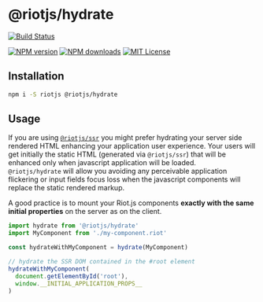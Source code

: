 # @riotjs/hydrate

[![Build Status][travis-image]][travis-url]

[![NPM version][npm-version-image]][npm-url]
[![NPM downloads][npm-downloads-image]][npm-url]
[![MIT License][license-image]][license-url]

## Installation

```bash
npm i -S riotjs @riotjs/hydrate
```

## Usage

If you are using [`@riotjs/ssr`](https://github.com/riot/ssr) you might prefer hydrating your server side rendered HTML enhancing your application user experience. Your users will get initially the static HTML (generated via `@riotjs/ssr`) that will be enhanced only when javascript application will be loaded.<br/> `@riotjs/hydrate` will allow you avoiding any perceivable application flickering or input fields focus loss when the javascript components will replace the static rendered markup.

A good practice is to mount your Riot.js components **exactly with the same initial properties** on the server as on the client.

```js
import hydrate from '@riotjs/hydrate'
import MyComponent from './my-component.riot'

const hydrateWithMyComponent = hydrate(MyComponent)

// hydrate the SSR DOM contained in the #root element
hydrateWithMyComponent(
  document.getElementById('root'),
  window.__INITIAL_APPLICATION_PROPS__
)
```

[travis-image]:https://img.shields.io/travis/riot/hydrate.svg?style=flat-square
[travis-url]:https://travis-ci.org/riot/hydrate

[license-image]:http://img.shields.io/badge/license-MIT-000000.svg?style=flat-square
[license-url]:LICENSE

[npm-version-image]:http://img.shields.io/npm/v/@riotjs/hydrate.svg?style=flat-square
[npm-downloads-image]:http://img.shields.io/npm/dm/@riotjs/hydrate.svg?style=flat-square
[npm-url]:https://npmjs.org/package/@riotjs/hydrate


